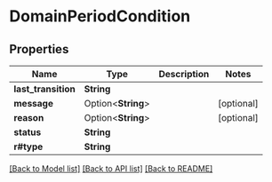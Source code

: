 # DomainPeriodCondition

## Properties

Name | Type | Description | Notes
------------ | ------------- | ------------- | -------------
**last_transition** | **String** |  |
**message** | Option<**String**> |  | [optional]
**reason** | Option<**String**> |  | [optional]
**status** | **String** |  |
**r#type** | **String** |  |

[[Back to Model list]](../README.md#documentation-for-models) [[Back to API list]](../README.md#documentation-for-api-endpoints) [[Back to README]](../README.md)
